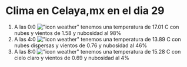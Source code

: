 # Clima en Celaya,mx en el dia 29

1. A las 0:0 !["icon weather"](http://openweathermap.org/img/w/04n.png) tenemos una temperatura de 17.01 C con nubes y  vientos de 1.58 y nubosidad al 98%
1. A las 4:0 !["icon weather"](http://openweathermap.org/img/w/03n.png) tenemos una temperatura de 13.89 C con nubes dispersas y  vientos de 0.76 y nubosidad al 46%
1. A las 8:0 !["icon weather"](http://openweathermap.org/img/w/01d.png) tenemos una temperatura de 15.28 C con cielo claro y  vientos de 0.69 y nubosidad al 4%
